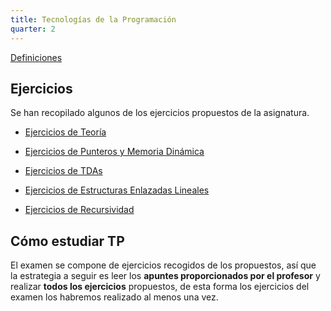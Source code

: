 ```yaml
---
title: Tecnologías de la Programación
quarter: 2
---
```


[Definiciones](tp/definiciones.md)

## Ejercicios

Se han recopilado algunos de los ejercicios propuestos de la asignatura.

* [Ejercicios de Teoría](tp/preguntas-teoria.md)

* [Ejercicios de Punteros y Memoria Dinámica](tp/ejercicios-punteros.md)
* [Ejercicios de TDAs](tp/ejercicios-tdas.md)
* [Ejercicios de Estructuras Enlazadas Lineales](tp/ejercicios-estructuras-enlazadas.md)
* [Ejercicios de Recursividad](tp/ejercicios-recursividad.md)

## Cómo estudiar TP

El examen se compone de ejercicios recogidos de los propuestos, así que la estrategia a seguir es leer los **apuntes proporcionados por el profesor** y realizar **todos los ejercicios** propuestos, de esta forma los ejercicios del examen los habremos realizado al menos una vez.
